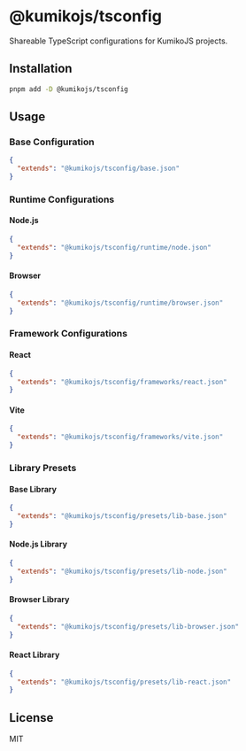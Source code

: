 # @kumikojs/tsconfig

Shareable TypeScript configurations for KumikoJS projects.

## Installation

```bash
pnpm add -D @kumikojs/tsconfig
```

## Usage

### Base Configuration

```json
{
  "extends": "@kumikojs/tsconfig/base.json"
}
```

### Runtime Configurations

#### Node.js

```json
{
  "extends": "@kumikojs/tsconfig/runtime/node.json"
}
```

#### Browser

```json
{
  "extends": "@kumikojs/tsconfig/runtime/browser.json"
}
```

### Framework Configurations

#### React

```json
{
  "extends": "@kumikojs/tsconfig/frameworks/react.json"
}
```

#### Vite

```json
{
  "extends": "@kumikojs/tsconfig/frameworks/vite.json"
}
```

### Library Presets

#### Base Library

```json
{
  "extends": "@kumikojs/tsconfig/presets/lib-base.json"
}
```

#### Node.js Library

```json
{
  "extends": "@kumikojs/tsconfig/presets/lib-node.json"
}
```

#### Browser Library

```json
{
  "extends": "@kumikojs/tsconfig/presets/lib-browser.json"
}
```

#### React Library

```json
{
  "extends": "@kumikojs/tsconfig/presets/lib-react.json"
}
```

## License

MIT

